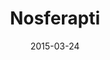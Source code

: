 ---
layout: post
title: "Nosferapti"
date: 2015-03-24
categories: [Horde]
image: http://www.pokepedia.fr/images/2/2b/Nosferapti-RFVF.png
caught: Nosferapti
location: Grotte Tréfonds
level: 17
version: OR
---